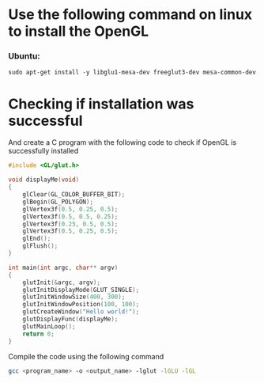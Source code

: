 # Use the following command on linux to install the OpenGL
### Ubuntu:
```
sudo apt-get install -y libglu1-mesa-dev freeglut3-dev mesa-common-dev
```

# Checking if installation was successful

And create a C program with the following code to check if OpenGL is successfully installed

```c
#include <GL/glut.h>

void displayMe(void)
{
    glClear(GL_COLOR_BUFFER_BIT);
    glBegin(GL_POLYGON);
    glVertex3f(0.5, 0.25, 0.5);
    glVertex3f(0.5, 0.5, 0.25);
    glVertex3f(0.25, 0.5, 0.5);
    glVertex3f(0.5, 0.25, 0.5);
    glEnd();
    glFlush();
}

int main(int argc, char** argv)
{
    glutInit(&argc, argv);
    glutInitDisplayMode(GLUT_SINGLE);
    glutInitWindowSize(400, 300);
    glutInitWindowPosition(100, 100);
    glutCreateWindow("Hello world!");
    glutDisplayFunc(displayMe);
    glutMainLoop();
    return 0;
}
```

Compile the code using the following command
```sh
gcc <program_name> -o <output_name> -lglut -lGLU -lGL
```
